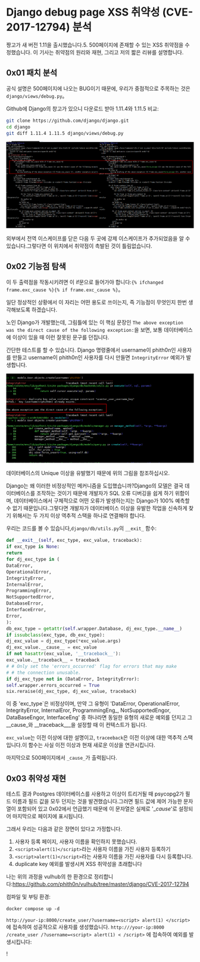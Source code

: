 # Django debug page XSS 취약성 (CVE-2017-12794) 분석

짱고가 새 버전 1.11을 출시했습니다.5. 500페이지에 존재할 수 있는 XSS 취약점을 수정했습니다. 이 기사는 취약점의 원리와 재현, 그리고 저의 짧은 리뷰를 설명합니다.

## 0x01 패치 분석

공식 설명은 500페이지에 나오는 BUG이기 때문에, 우리가 중점적으로 주목하는 것은 `django/views/debug.py`。

Github에 Django의 창고가 있으니 다운로드 받아 1.11.4와 1.11.5 비교:

```bash
git clone https://github.com/django/django.git
cd django
git diff 1.11.4 1.11.5 django/views/debug.py
```

![sp170908_035017](img/django/sp170908_035017.png)

외부에서 전역 이스케이프를 닫은 다음 두 곳에 강제 이스케이프가 추가되었음을 알 수 있습니다.그렇다면 이 위치에서 취약점이 촉발된 것이 틀림없습니다.

## 0x02 기능점 탐색

이 두 출력점을 작동시키려면 이 if문으로 들어가야 합니다:`{% ifchanged frame.exc_cause %}{% if frame.exc_cause %}`。

일단 정상적인 상황에서 이 자리는 어떤 용도로 쓰이는지, 즉 기능점이 무엇인지 한번 생각해보도록 하겠습니다.

노인 Django가 개발했는데, 그림틀에 있는 이 핵심 문장인 `The above exception was the direct cause of the following exception:`을 보면, 보통 데이터베이스에 이상이 있을 때 이런 잘못된 문구를 던집니다.

간단한 테스트를 할 수 있습니다. Django 명령줄에서 username이 phith0n인 사용자를 만들고 username이 phith0n인 사용자를 다시 만들면 `IntegrityError` 예외가 발생합니다.

![sp170908_040738](img/django/sp170908_040738.png)

데이터베이스의 Unique 이상을 유발했기 때문에 위의 그림을 참조하십시오.

Django는 왜 이러한 비정상적인 메커니즘을 도입했습니까?Django의 모델은 결국 데이터베이스를 조작하는 것이기 때문에 개발자가 SQL 오류 디버깅을 쉽게 하기 위함이며, 데이터베이스에서 구체적으로 어떤 오류가 발생하는지는 Django가 100% 예측할 수 없기 때문입니다.그렇다면 개발자가 데이터베이스 이상을 유발한 작업을 신속하게 찾기 위해서는 두 가지 이상 역추적 스택을 하나로 연결해야 합니다.

우리는 코드를 볼 수 있습니다,`django/db/utils.py`의 `__exit_` 함수:

```python
def __exit__(self, exc_type, exc_value, traceback):
if exc_type is None:
return
for dj_exc_type in (
DataError,
OperationalError,
IntegrityError,
InternalError,
ProgrammingError,
NotSupportedError,
DatabaseError,
InterfaceError,
Error,
):
db_exc_type = getattr(self.wrapper.Database, dj_exc_type.__name__)
if issubclass(exc_type, db_exc_type):
dj_exc_value = dj_exc_type(*exc_value.args)
dj_exc_value.__cause__ = exc_value
if not hasattr(exc_value, '__traceback__'):
exc_value.__traceback__ = traceback
# # Only set the 'errors_occurred' flag for errors that may make
# # the connection unusable.
if dj_exc_type not in (DataError, IntegrityError):
self.wrapper.errors_occurred = True
six.reraise(dj_exc_type, dj_exc_value, traceback)
```

이 중 'exc_type`은 비정상이며, 만약 그 유형이 'DataError, OperationalError, IntegrityError, InternalEror, ProgrammingEng_, NotSupportedEngor, DataBaseEngor, InterfaceEng' 중 하나라면 동일한 유형의 새로운 예외를 던지고 그 __cause_와 __traceback___을 설정할 때 이 컨텍스트가 됩니다.

`exc_value`는 이전 이상에 대한 설명이고, `traceeback`은 이전 이상에 대한 역추적 스택입니다.이 함수는 사실 이전 이상과 현재 새로운 이상을 연관시킵니다.

마지막으로 500페이지에서 `_cause_`가 출력됩니다.

## 0x03 취약성 재현

테스트 결과 Postgres 데이터베이스를 사용하고 이상이 트리거될 때 psycopg2가 필드 이름과 필드 값을 모두 던지는 것을 발견했습니다.그러면 필드 값에 제어 가능한 문자열이 포함되어 있고 0x02에서 언급했기 때문에 이 문자열은 실제로 '__cause_'로 설정되어 마지막으로 페이지에 표시됩니다.

그래서 우리는 다음과 같은 장면이 있다고 가정합니다.

1. 사용자 등록 페이지, 사용자 이름을 확인하지 못했습니다.
2. `<script>alert(1)</script>`라는 사용자 이름을 가진 사용자 등록하기
3. `<script>alert(1)</script>`라는 사용자 이름을 가진 사용자를 다시 등록합니다.
4. duplicate key 예외를 발생시켜 XSS 취약성을 초래합니다

나는 위의 과정을 vulhub의 한 환경으로 정리합니다:https://github.com/phith0n/vulhub/tree/master/django/CVE-2017-12794

컴파일 및 부팅 환경:

```
docker compose up -d
```

`http://your-ip:8000/create_user/?username=<script> alert(1) </script>` 에 접속하여 성공적으로 사용자를 생성했습니다. `http:///your-ip:8000 /create_user /?username=<script> alert(1) < /script>` 에 접속하여 예외를 발생시킵니다:

!
